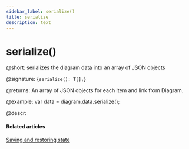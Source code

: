 ```yaml
---
sidebar_label: serialize()
title: serialize
description: text
---
```


# serialize()

@short: serializes the diagram data into an array of JSON objects

@signature: {`serialize(): T[];`}

@returns:
An array of JSON objects for each item and link from Diagram.

@example:
var data = diagram.data.serialize();

@descr:

#### Related articles

[Saving and restoring state](../../../guides/loading_data/#saving-and-restoring-state)
